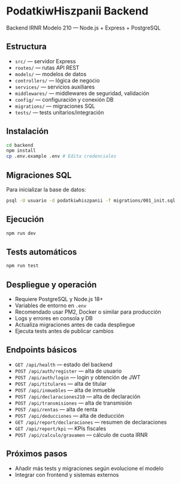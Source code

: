 # PodatkiwHiszpanii Backend

Backend IRNR Modelo 210 — Node.js + Express + PostgreSQL

## Estructura
- `src/` — servidor Express
- `routes/` — rutas API REST
- `models/` — modelos de datos
- `controllers/` — lógica de negocio
- `services/` — servicios auxiliares
- `middlewares/` — middlewares de seguridad, validación
- `config/` — configuración y conexión DB
- `migrations/` — migraciones SQL
- `tests/` — tests unitarios/integración

## Instalación

```bash
cd backend
npm install
cp .env.example .env # Edita credenciales
```

## Migraciones SQL

Para inicializar la base de datos:
```bash
psql -U usuario -d podatkiwhiszpanii -f migrations/001_init.sql
```

## Ejecución

```bash
npm run dev
```

## Tests automáticos

```bash
npm run test
```

## Despliegue y operación
- Requiere PostgreSQL y Node.js 18+
- Variables de entorno en `.env`
- Recomendado usar PM2, Docker o similar para producción
- Logs y errores en consola y DB
- Actualiza migraciones antes de cada despliegue
- Ejecuta tests antes de publicar cambios

## Endpoints básicos
- `GET /api/health` — estado del backend
- `POST /api/auth/register` — alta de usuario
- `POST /api/auth/login` — login y obtención de JWT
- `POST /api/titulares` — alta de titular
- `POST /api/inmuebles` — alta de inmueble
- `POST /api/declaraciones210` — alta de declaración
- `POST /api/transmisiones` — alta de transmisión
- `POST /api/rentas` — alta de renta
- `POST /api/deducciones` — alta de deducción
- `GET /api/report/declaraciones` — resumen de declaraciones
- `GET /api/report/kpi` — KPIs fiscales
- `POST /api/calculo/gravamen` — cálculo de cuota IRNR

## Próximos pasos
- Añadir más tests y migraciones según evolucione el modelo
- Integrar con frontend y sistemas externos
